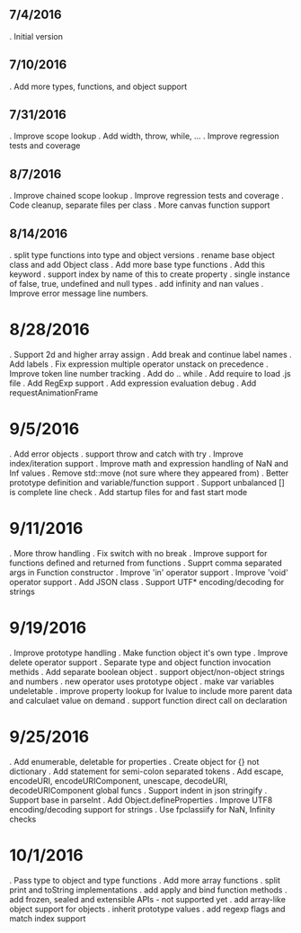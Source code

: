 ## 7/4/2016
 . Initial version
## 7/10/2016
 . Add more types, functions, and object support
## 7/31/2016
 . Improve scope lookup
 . Add width, throw, while, ...
 . Improve regression tests and coverage
## 8/7/2016
 . Improve chained scope lookup
 . Improve regression tests and coverage
 . Code cleanup, separate files per class
 . More canvas function support
## 8/14/2016
 . split type functions into type and object versions
 . rename base object class and add Object class
 . Add more base type functions
 . Add this keyword
 . support index by name of this to create property
 . single instance of false, true, undefined and null types
 . add infinity and nan values
 . Improve error message line numbers.
# 8/28/2016
 . Support 2d and higher array assign
 . Add break and continue label names
 . Add labels
 . Fix expression multiple operator unstack on precedence
 . Improve token line number tracking
 . Add do .. while
 . Add require to load .js file
 . Add RegExp support
 . Add expression evaluation debug
 . Add requestAnimationFrame
# 9/5/2016
 . Add error objects
 . support throw and catch with try
 . Improve index/iteration support
 . Improve math and expression handling of NaN and Inf values
 . Remove std::move (not sure where they appeared from)
 . Better prototype definition and variable/function support
 . Support unbalanced [] is complete line check
 . Add startup files for and fast start mode
# 9/11/2016
 . More throw handling
 . Fix switch with no break
 . Improve support for functions defined and returned from functions
 . Supprt comma separated args in Function constructor
 . Improve 'in' operator support
 . Improve 'void' operator support
 . Add JSON class
 . Support UTF* encoding/decoding for strings
# 9/19/2016
 . Improve prototype handling
 . Make function object it's own type
 . Improve delete operator support
 . Separate type and object function invocation methids
 . Add separate boolean object
 . support object/non-object strings and numbers
 . new operator uses prototype object
 . make var variables undeletable
 . improve property lookup for lvalue to include more parent data and calculaet value on demand
 . support function direct call on declaration

# 9/25/2016
 . Add enumerable, deletable for properties
 . Create object for {} not dictionary
 . Add statement for semi-colon separated tokens
 . Add escape, encodeURI, encodeURIComponent, unescape, decodeURI, decodeURIComponent global funcs
 . Support indent in json stringify
 . Support base in parseInt
 . Add Object.defineProperties
 . Improve UTF8 encoding/decoding support for strings
 . Use fpclassiify for NaN, Infinity checks

# 10/1/2016
 . Pass type to object and type functions
 . Add more array functions
 . split print and toString implementations
 . add apply and bind function methods
 . add frozen, sealed and extensible APIs - not supported yet
 . add array-like object support for objects
 . inherit prototype values
 . add regexp flags and match index support
